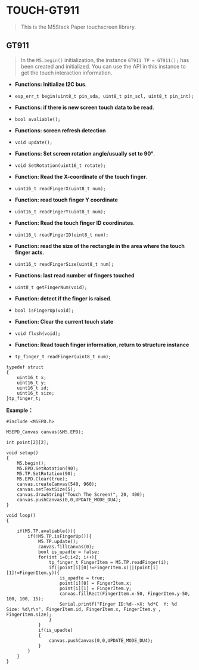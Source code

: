 # TOUCH-GT911

>This is the M5Stack Paper touchscreen library.

## GT911

>In the `M5.begin()` initialization, the instance `GT911 TP = GT911();` has been created and initialized. You can use the API in this instance to get the touch interaction information.

- **Functions: Initialize I2C bus**.
- `esp_err_t begin(uint8_t pin_sda, uint8_t pin_scl, uint8_t pin_int);`

- **Functions: if there is new screen touch data to be read**.
- `bool avaliable();`

- **Functions: screen refresh detection**
- `void update();`

- **Functions: Set screen rotation angle/usually set to 90°**.
- `void SetRotation(uint16_t rotate);`

- **Function: Read the X-coordinate of the touch finger**.
- `uint16_t readFingerX(uint8_t num);`

- **Function: read touch finger Y coordinate**
- `uint16_t readFingerY(uint8_t num);`

- **Function: Read the touch finger ID coordinates**.
- `uint16_t readFingerID(uint8_t num);`

- **Function: read the size of the rectangle in the area where the touch finger acts**.
- `uint16_t readFingerSize(uint8_t num);`

- **Functions: last read number of fingers touched**
- `uint8_t getFingerNum(void);`

- **Function: detect if the finger is raised**.
- `bool isFingerUp(void);`

- **Function: Clear the current touch state**
- `void flush(void);`

- **Function: Read touch finger information, return to structure instance**
- `tp_finger_t readFinger(uint8_t num);`

```clike
typedef struct
{
    uint16_t x;
    uint16_t y;
    uint16_t id;
    uint16_t size;
}tp_finger_t;

```

**Example：**

```clike
#include <M5EPD.h>

M5EPD_Canvas canvas(&M5.EPD);

int point[2][2];

void setup()
{
    M5.begin();
    M5.EPD.SetRotation(90);
    M5.TP.SetRotation(90);
    M5.EPD.Clear(true);
    canvas.createCanvas(540, 960);
    canvas.setTextSize(5);
    canvas.drawString("Touch The Screen!", 20, 400);
    canvas.pushCanvas(0,0,UPDATE_MODE_DU4);
}

void loop()
{

    if(M5.TP.avaliable()){
        if(!M5.TP.isFingerUp()){
            M5.TP.update();
            canvas.fillCanvas(0);
            bool is_upadte = false;
            for(int i=0;i<2; i++){
                tp_finger_t FingerItem = M5.TP.readFinger(i);
                if((point[i][0]!=FingerItem.x)||(point[i][1]!=FingerItem.y)){
                    is_upadte = true;
                    point[i][0] = FingerItem.x;
                    point[i][1] = FingerItem.y;
                    canvas.fillRect(FingerItem.x-50, FingerItem.y-50, 100, 100, 15);
                    Serial.printf("Finger ID:%d-->X: %d*C  Y: %d  Size: %d\r\n", FingerItem.id, FingerItem.x, FingerItem.y , FingerItem.size);
                }
            }
            if(is_upadte)
            {
                canvas.pushCanvas(0,0,UPDATE_MODE_DU4);
            }
        }
    }
}

```
